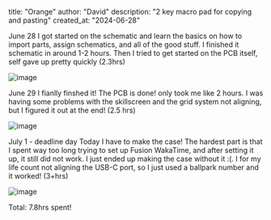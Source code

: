 title: "Orange"
author: "David"
description: "2 key macro pad for copying and pasting"
created_at: "2024-06-28"

June 28
I got started on the schematic and learn the basics on how to import parts, assign schematics, and all of the good stuff. I finished it schematic in around 1-2 hours.
Then I tried to get started on the PCB itself, self gave up pretty quickly (2.3hrs)

![image](https://github.com/user-attachments/assets/a1e961e8-ad95-4f2f-a26f-e84a29b768bc)

June 29
I fianlly finshed it! The PCB is done! only took me like 2 hours. I was having some problems with the skillscreen and the grid system not aligning, but I figured it out at the end! (2.5 hrs)

![image](https://github.com/user-attachments/assets/8e0bfa83-4306-4e0d-aabd-e0a5feafc9f0)

July 1 - deadline day
Today I have to make the case! The hardest part is that I spent way too long trying to set up Fusion WakaTime, and after setting it up, it still did not work. I just ended up making the case without it :(. I for my life count not aligning the USB-C port, so I just used a ballpark number and it worked! (3+hrs)

![image](https://github.com/user-attachments/assets/cb2f12d2-de24-4a0a-98bd-027808de8c03)

Total: 7.8hrs spent!
